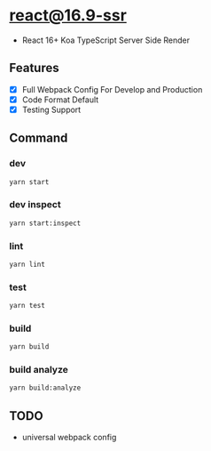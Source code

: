 # react@16.9-ssr

- React 16+ Koa TypeScript Server Side Render

## Features

- [x] Full Webpack Config For Develop and Production
- [x] Code Format Default
- [x] Testing Support

###

## Command

### dev

```bash
yarn start
```

### dev inspect

```bash
yarn start:inspect
```

### lint

```bash
yarn lint
```

### test

```bash
yarn test
```

### build

```bash
yarn build
```

### build analyze

```bash
yarn build:analyze
```

## TODO

- universal webpack config
